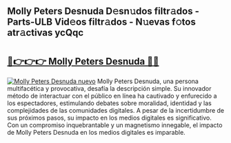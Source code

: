 ## Molly Peters Desnuda D𝚎sn𝚞dos filtr𝚊dos - Parts-ULB Vid𝚎os filtr𝚊dos - N𝚞evas f𝚘tos atr𝚊ctivas ycQqc

# <h2><a href="http://mbci9d6.tromn.icu/?c=Molly+Peters+Desnuda">🔗👉👉👉 Molly Peters Desnuda 🔗🔗</a></h2>

[![Molly Peters Desnuda nuevo](https://i.imgur.com/pEAQMta.gif)](http://mbci9d6.tromn.icu/?c=Molly+Peters+Desnuda)
Molly Peters Desnuda, una persona multifacética y provocativa, desafía la descripción simple. Su innovador método de interactuar con el público en línea ha cautivado y enfurecido a los espectadores, estimulando debates sobre moralidad, identidad y las complejidades de las comunidades digitales. A pesar de la incertidumbre de sus próximos pasos, su impacto en los medios digitales es significativo. Con un compromiso inquebrantable y un magnetismo innegable, el impacto de Molly Peters Desnuda en los medios digitales es imparable.
